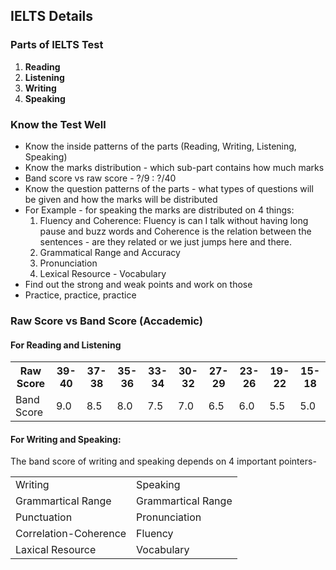 ## **IELTS Details**

### **Parts of IELTS Test**
1. **Reading**
2. **Listening**
3. **Writing**
4. **Speaking**

### **Know the Test Well**
- Know the inside patterns of the parts (Reading, Writing, Listening, Speaking)
- Know the marks distribution - which sub-part contains how much marks
- Band score vs raw score - ?/9 : ?/40
- Know the question patterns of the parts - what types of questions will be given and how the marks will be distributed
- For Example - for speaking the marks are distributed on 4 things:
	1. Fluency and Coherence: Fluency is can I talk without having long pause and buzz words and Coherence is the relation between the sentences - are they related or we just jumps here and there.
	2. Grammatical Range and Accuracy
	3. Pronunciation
	4. Lexical Resource - Vocabulary
- Find out the strong and weak points and work on those
- Practice, practice, practice

### **Raw Score vs Band Score (Accademic)**
#### **For Reading and Listening**
<table >
    <tr>
        <th>Raw Score</th>
        <th>39-40</th>
        <th>37-38</th>
        <th>35-36</th>
        <th>33-34</th>
        <th>30-32</th>
        <th>27-29</th>
        <th>23-26</th>
        <th>19-22</th>
        <th>15-18</th>
    </tr>
    <tr>
        <td>Band Score</td>
        <td>9.0</td>
        <td>8.5</td>
        <td>8.0</td>
        <td>7.5</td>
        <td>7.0</td>
        <td>6.5</td>
        <td>6.0</td>
        <td>5.5</td>
        <td>5.0</td>
    </tr>
</table>

#### **For Writing and Speaking:**
The band score of writing and speaking depends on 4 important pointers-
<table>
    <tr><td>Writing</td><td>Speaking</td></tr>
    <tr><td>Grammartical Range</td><td>Grammartical Range</td></tr>
    <tr><td>Punctuation</td><td>Pronunciation</td></tr>
    <tr><td>Correlation-Coherence</td><td>Fluency</td></tr>
    <tr><td>Laxical Resource</td><td>Vocabulary</td></tr>
</table>